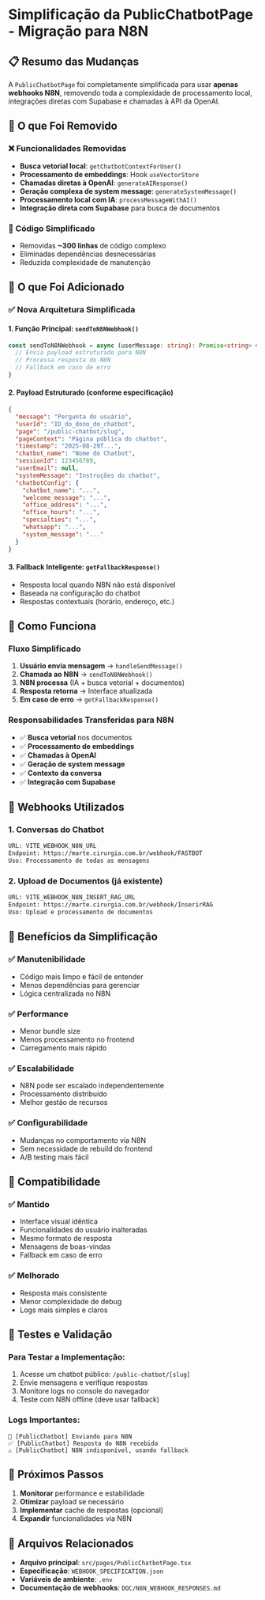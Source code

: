 # Simplificação da PublicChatbotPage - Migração para N8N

## 📋 Resumo das Mudanças

A `PublicChatbotPage` foi completamente simplificada para usar **apenas webhooks N8N**, removendo toda a complexidade de processamento local, integrações diretas com Supabase e chamadas à API da OpenAI.

## 🔄 O que Foi Removido

### ❌ Funcionalidades Removidas
- **Busca vetorial local**: `getChatbotContextForUser()`
- **Processamento de embeddings**: Hook `useVectorStore`
- **Chamadas diretas à OpenAI**: `generateAIResponse()`
- **Geração complexa de system message**: `generateSystemMessage()`
- **Processamento local com IA**: `processMessageWithAI()`
- **Integração direta com Supabase** para busca de documentos

### 🧹 Código Simplificado
- Removidas **~300 linhas** de código complexo
- Eliminadas dependências desnecessárias
- Reduzida complexidade de manutenção

## 🚀 O que Foi Adicionado

### ✅ Nova Arquitetura Simplificada

#### 1. **Função Principal**: `sendToN8NWebhook()`
```typescript
const sendToN8NWebhook = async (userMessage: string): Promise<string> => {
  // Envia payload estruturado para N8N
  // Processa resposta do N8N
  // Fallback em caso de erro
}
```

#### 2. **Payload Estruturado** (conforme especificação)
```json
{
  "message": "Pergunta do usuário",
  "userId": "ID_do_dono_do_chatbot",
  "page": "/public-chatbot/slug",
  "pageContext": "Página pública do chatbot",
  "timestamp": "2025-08-29T...",
  "chatbot_name": "Nome do Chatbot",
  "sessionId": 123456789,
  "userEmail": null,
  "systemMessage": "Instruções do chatbot",
  "chatbotConfig": {
    "chatbot_name": "...",
    "welcome_message": "...",
    "office_address": "...",
    "office_hours": "...",
    "specialties": "...",
    "whatsapp": "...",
    "system_message": "..."
  }
}
```

#### 3. **Fallback Inteligente**: `getFallbackResponse()`
- Resposta local quando N8N não está disponível
- Baseada na configuração do chatbot
- Respostas contextuais (horário, endereço, etc.)

## 🔧 Como Funciona

### Fluxo Simplificado
1. **Usuário envia mensagem** → `handleSendMessage()`
2. **Chamada ao N8N** → `sendToN8NWebhook()`
3. **N8N processa** (IA + busca vetorial + documentos)
4. **Resposta retorna** → Interface atualizada
5. **Em caso de erro** → `getFallbackResponse()`

### Responsabilidades Transferidas para N8N
- ✅ **Busca vetorial** nos documentos
- ✅ **Processamento de embeddings**
- ✅ **Chamadas à OpenAI**
- ✅ **Geração de system message**
- ✅ **Contexto da conversa**
- ✅ **Integração com Supabase**

## 📡 Webhooks Utilizados

### 1. Conversas do Chatbot
```bash
URL: VITE_WEBHOOK_N8N_URL
Endpoint: https://marte.cirurgia.com.br/webhook/FASTBOT
Uso: Processamento de todas as mensagens
```

### 2. Upload de Documentos (já existente)
```bash
URL: VITE_WEBHOOK_N8N_INSERT_RAG_URL  
Endpoint: https://marte.cirurgia.com.br/webhook/InserirRAG
Uso: Upload e processamento de documentos
```

## 🎯 Benefícios da Simplificação

### ✅ **Manutenibilidade**
- Código mais limpo e fácil de entender
- Menos dependências para gerenciar
- Lógica centralizada no N8N

### ✅ **Performance**
- Menor bundle size
- Menos processamento no frontend
- Carregamento mais rápido

### ✅ **Escalabilidade**
- N8N pode ser escalado independentemente
- Processamento distribuído
- Melhor gestão de recursos

### ✅ **Configurabilidade**
- Mudanças no comportamento via N8N
- Sem necessidade de rebuild do frontend
- A/B testing mais fácil

## 🔄 Compatibilidade

### ✅ **Mantido**
- Interface visual idêntica
- Funcionalidades do usuário inalteradas
- Mesmo formato de resposta
- Mensagens de boas-vindas
- Fallback em caso de erro

### ✅ **Melhorado**
- Resposta mais consistente
- Menor complexidade de debug
- Logs mais simples e claros

## 🧪 Testes e Validação

### Para Testar a Implementação:
1. Acesse um chatbot público: `/public-chatbot/[slug]`
2. Envie mensagens e verifique respostas
3. Monitore logs no console do navegador
4. Teste com N8N offline (deve usar fallback)

### Logs Importantes:
```
🚀 [PublicChatbot] Enviando para N8N
✅ [PublicChatbot] Resposta do N8N recebida  
⚠️ [PublicChatbot] N8N indisponível, usando fallback
```

## 📝 Próximos Passos

1. **Monitorar** performance e estabilidade
2. **Otimizar** payload se necessário
3. **Implementar** cache de respostas (opcional)
4. **Expandir** funcionalidades via N8N

## 🔗 Arquivos Relacionados

- **Arquivo principal**: `src/pages/PublicChatbotPage.tsx`
- **Especificação**: `WEBHOOK_SPECIFICATION.json`
- **Variáveis de ambiente**: `.env`
- **Documentação de webhooks**: `DOC/N8N_WEBHOOK_RESPONSES.md`
